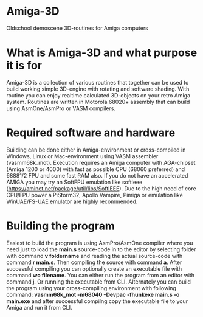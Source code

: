 # Amiga-3D
Oldschool demoscene 3D-routines for Amiga computers
# What is Amiga-3D and what purpose it is for
Amiga-3D is a collection of various routines that together can be used to build working simple 3D-engine with rotating and software shading. With routine you can enjoy realtime calculated 3D-objects on your retro Amiga system.
Routines are written in Motorola 68020+ assembly that can build using AsmOne/AsmPro or VASM compilers.

# Required software and hardware
Building can be done either in Amiga-environment or cross-compiled in Windows, Linux or Mac-environment using VASM assembler (vasmm68k_mot).
Execution requires an Amiga computer with AGA-chipset (Amiga 1200 or 4000) with fast as possible CPU (68060 preferred) and 68881/2 FPU and some fast RAM also. If you do not have an accelerated AMIGA you may try an SoftFPU emulation like softieee (https://aminet.net/package/util/libs/SoftIEEE). Due to the high need of core CPU/FPU power a PiStorm32, Apollo Vampire, Pimiga or emulation like WinUAE/FS-UAE emulator are highly recommended.

# Building the program
Easiest to build the program is using AsmPro/AsmOne compiler where you need just to load the **main.s** source-code in to the editor by selecting folder with command **v foldername** and reading the actual source-code with command **r main.s**. Then compiling the source with command **a**. After successful compiling you can optionally create an executable file with command **wo filename**. You can either run the program from an editor with command **j**. Or running the executable from CLI.
Alternately you can build the program using your cross-compiling environment with following command: **vasmm68k_mot -m68040 -Devpac -fhunkexe main.s -o main.exe** and after successful compilng copy the executable file to your Amiga and run it from CLI.
